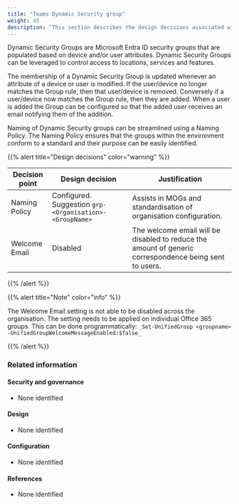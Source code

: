 ```yaml
---
title: "Teams Dynamic Security group"
weight: 45
description: "This section describes the design decisions associated with Teams Teams Dynamic Security group for system(s) built using ASD's Blueprint for Secure Cloud."
---
```


Dynamic Security Groups are Microsoft Entra ID security groups that are populated based on device and/or user attributes. Dynamic Security Groups can be leveraged to control access to locations, services and features.

The membership of a Dynamic Security Group is updated whenever an attribute of a device or user is modified. If the user/device no longer matches the Group rule, then that user/device is removed. Conversely if a user/device now matches the Group rule, then they are added. When a user is added the Group can be configured so that the added user receives an email notifying them of the addition.

Naming of Dynamic Security groups can be streamlined using a Naming Policy. The Naming Policy ensures that the groups within the environment conform to a standard and their purpose can be easily identified.

{{% alert title="Design decisions" color="warning" %}}

| Decision point | Design decision                                         | Justification                                                                                          |
| -------------- | ------------------------------------------------------- | ------------------------------------------------------------------------------------------------------ |
| Naming Policy  | Configured. Suggestion `grp-<Organisation>-<GroupName>` | Assists in MOGs and standardisation of organisation configuration.                                     |
| Welcome Email  | Disabled                                                | The welcome email will be disabled to reduce the amount of generic correspondence being sent to users. |

{{% /alert %}}

{{% alert title="Note" color="info" %}}

The Welcome Email setting is not able to be disabled across the organisation. The setting needs to be applied on individual Office 365 groups. This can be done programmatically: `_Set-UnifiedGroup <groupname> -UnifiedGroupWelcomeMessageEnabled:$false_`

{{% /alert %}}

### Related information

#### Security and governance

- None identified

#### Design

- None identified

#### Configuration

- None identified

#### References

- None identified
